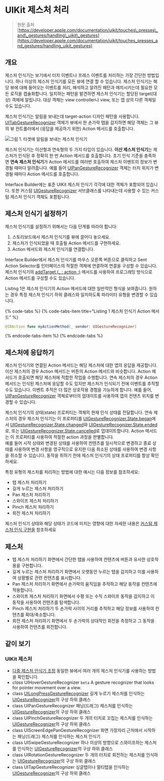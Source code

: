 # UIKit 제스처 처리

> 원문 출처  
> [https://developer.apple.com/documentation/uikit/touches\_presses\_and\_gestures/handling\_uikit\_gestures](https://developer.apple.com/documentation/uikit/touches_presses_and_gestures/handling_uikit_gestures)

## 개요

제스처 인식기는 보기에서 터치 이벤트나 프레스 이벤트를 처리하는 가장 간단한 방법입니다. 하나 이상의 제스처 인식기를 모든 뷰에 연결 할 수 있습니다. 제스처 인식기는 해당 뷰에 대해 들어오는 이벤트를 처리, 해석하고 알려진 패턴과 매치시키는데 필요한 모든 로직을 캡슐화합니다. 일치하는 패턴을 발견하면 제스처 인식기는 할당된 target\(대상\) 객체에 알립니다. 대상 객체는 view controller나 view, 또는 앱 상의 다른 객체일수도 있습니다.

제스처 인식기는 알림을 보내는데 target-action 디자인 패턴을 사용합니다. [UITabGestureRecognizer](../../../etc/not-found.md) 객체가 뷰에서 한 손가락 탭을 감지하면 해당 객체는 그 뷰의 뷰 컨트롤러에서 \(응답을 제공하기 위한\) Action 메서드를 호출합니다.

![&#xADF8;&#xB9BC; 1. &#xD0C0;&#xAC9F;&#xC5D0; &#xC54C;&#xB9BC;&#xC744; &#xBCF4;&#xB0B4;&#xB294; &#xC81C;&#xC2A4;&#xCC98; &#xC778;&#xC2DD;&#xAE30;](https://docs-assets.developer.apple.com/published/7c21d852b9/0c8c5e29-c846-4a16-988b-3d809eafbb6b.png)

제스처 인식기는 이산형과 연속형의 두 가지 타입이 있습니다. **이산 제스처 인식기**는 제스처가 인식된 후 정확히 한 번 Action 메서드를 호출합니다. 초기 인식 기준을 충족하면 **연속 제스처 인식기**가 Action 메서드를 여러번 호출하여 제스처 이벤트의 정보가 변경될 때마다 알려줍니다. 예를 들어 [UIPanGestureRecognizer](../../../etc/not-found.md) 객체는 터치 위치가 변경될 때마다 Action 메서드를 호출합니다.

Interface Builder에는 표준 UIKit 제스처 인식기 각각에 대한 객체가 포함되어 있습니다. 또한 커스텀 [UIGestureRecognizer](uigesturerecognizer.md) 서브클래스를 나타내는데 사용할 수 있는 커스텀 제스처 인식기 객체도 포함됩니다.

## 제스처 인식기 설정하기

제스처 인식기를 설정하기 위해서는 다음 단계를 따라야 합니다:

1. 스토리보드에서 제스처 인식기를 뷰에 끌어다 놓으세요.
2. 제스처가 인식되었을 때 호출될 Action 메서드를 구현하세요.
3. Action 메서드와 제스처 인식기를 연결합니다.

Interface Builder에서 제스처 인식기를 마우스 오른쪽 버튼으로 클릭하고 Sent Action Selector를 인터페이스의 적절한 객체에 연결하여 연결을 구성할 수 있습니다. 제스처 인식기의 [addTarget \(\_ : action :\)](../../../etc/not-found.md) 메서드를 사용하여 프로그래밍 방식으로 Action 메서드를 구성할 수도 있습니다.

Listing 1은 제스처 인식기의 Action 메서드에 대한 일반적인 형식을 보여줍니다. 원하는 경우 특정 제스처 인식기 하위 클래스와 일치하도록 파라미터 유형을 변경할 수 있습니다.

{% code-tabs %}
{% code-tabs-item title="Listing 1 제스처 인식기 Action 메서드" %}
```swift
@IBAction func myActionMethod(_ sender: UIGestureRecognizer)
```
{% endcode-tabs-item %}
{% endcode-tabs %}

## 제스처에 응답하기

제스처 인식기와 연결된 Action 메서드는 해당 제스처에 대한 앱의 응답을 제공합니다. 이산 제스처의 경우 Action 메서드는 버튼의 Action 메서드와 비슷합니다. Action 메서드가 호출되면 해당 제스처에 적합한 작업을 수행합니다. 연속 제스처의 경우 Action 메서드는 인식된 제스처에 응답할 수도 있지만 제스처가 인식되기 전에 이벤트를 추적할 수도 있습니다. 이벤트 추적은 더 많은 상호작용 경험을 가능하게 합니다. 예를 들어, [UIPanGestureRecognizer](../../../etc/not-found.md) 객체로부터의 업데이트를 사용하여 앱의 컨텐츠 위치를 변경할 수 있습니다.

제스처 인식기의 상태\(state\) 프로퍼티는 객체의 현재 인식 상태를 전달합니다. 연속 제스처의 경우 제스처 인식기는 이 프로퍼티를 [UIGestureRecognizer.State.began](../../../etc/not-found.md)에서 [UIGestureRecognizer.State.changed](../../../etc/not-found.md)와 [UIGestureRecognizer.State.ended](../../../etc/not-found.md)로, 또는 [UIGestureRecognizer.State.cancelled](../../../etc/not-found.md)로 업데이트합니다. Action 메서드는 이 프로퍼티를 사용하여 적절한 action 과정을 판별합니다.  
예를 들어 시작 상태와 변경된 상태를 사용하여 컨텐츠를 일시적으로 변경하고 종료 상태를 사용하여 변경 사항을 영구적으로 유지한 다음 취소된 상태를 사용하여 변경 사항을 취소할 수 있습니다. 동작을 취하기 전에 제스처 인식기의 상태 프로퍼티를 항상 확인하세요.

특정 유형의 제스처를 처리하는 방법에 대한 예시는 다음 정보를 참조하세요:

* 탭 제스처 처리하기
* 길게 누르는 제스처 처리하기
* Pan 제스처 처리하기
* 스와이프 제스처 처리하기
* Pinch 제스처 처리하기
* 회전 제스처 처리하기

제스처 인식기 상태와 해당 상태가 코드에 미치는 영향에 대한 자세한 내용은 [커스텀 제스처 인식 구현을](../../../etc/not-found.md) 참조하세요

## 제스처

* 탭 제스처 처리하기 화면에서 간단한 탭을 사용하여 컨텐츠에 버튼과 유사한 상호작용을 구현합니다.
* 길게 누르는 제스처 처리하기 화면에서 오랫동안 누르는 탭을 감지하고 이를 사용하여 상황별로 관련 컨텐츠를 표시합니다.
* Pan 제스처 처리하기 화면에서 손가락의 움직임을 추적하고 해당 동작을 컨텐츠에 적용합니다.
* 스와이프 제스처 처리하기 화면에서 수평 또는 수직 스와이프 동작을 감지하고 이 동작을 사용하여 컨텐츠를 탐색합니다.
* Pinch 제스처 처리하기 두 손가락 사이의 거리를 추적하고 해당 정보를 사용하여 컨텐츠를 확대/축소합니다.
* 회전 제스처 처리하기 화면에서 두 손가락의 상대적인 회전을 측정하고 그 동작을 사용하여 컨텐츠를 회전합니다.

## 같이 보기

### UIKit 제스처

* [다중 제스처 인식기 조정](coordinating-multiple-gesture-recognizers.md) 동일한 뷰에서 여러 개의 제스처 인식기를 사용하는 방법을 확인합니다.
* _class_ UIHoverGestureRecognizer `beta` A gesture recognizer that looks for pointer movement over a view.
* class [UILongPressGestureRecognizer](uilongpressgesturerecognizer.md) 길게 누르기 제스처를 인식하는 [UIGestureRecognizer](uigesturerecognizer.md)의 구상 하위 클래스
* class UIPanGestureRecognizer 패닝\(드래그\) 제스처를 인식하는 [UIGestureRecognizer](uigesturerecognizer.md)의 구상 하위 클래스
* class UIPinchGestureRecognizer 두 개의 터치로 꼬집는 제스처를 인식하는 [UIGestureRecognizer](uigesturerecognizer.md)의 구상 하위 클래스
* class UIScreenEdgePanGestureRecognizer 화면 가장자리 근처에서 시작하는 패닝\(드래그\) 제스처를 인식하는 제스처 인식기
* class UISwipeGestureRecognizer 하나 이상의 방향으로 스와이프하는 제스처를 인식하는 [UIGestureRecognizer](uigesturerecognizer.md)의 구상 하위 클래스
* class UIRotationGestureRecognizer 두 개의 터치로 회전하는 제스처를 인식하는 [UIGestureRecognizer](uigesturerecognizer.md)의 구상 하위 클래스
* class UITapGestureRecognizer 싱글탭이나 멀티탭을 인식하는 [UIGestureRecognizer](uigesturerecognizer.md)의 구상 하위 클래스

